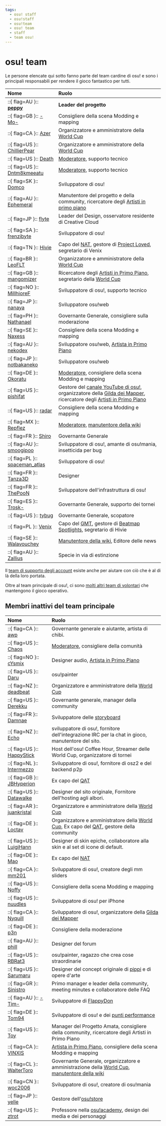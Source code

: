 ```yaml
---
tags:
  - osu! staff
  - osu!staff
  - osu!team
  - osu! team
  - staff
  - team osu!
---
```


# osu! team

Le persone elencate qui sotto fanno parte del team cardine di osu! e sono i principali responsabili per rendere il gioco fantastico per tutti.

| Nome | Ruolo |
| :-- | :-- |
| ::{ flag=AU }:: **[peppy](https://osu.ppy.sh/users/2)** | **Leader del progetto** |
| ::{ flag=GB }:: [-Mo-](https://osu.ppy.sh/users/2202163) | Consigliere della scena Modding e mapping |
| ::{ flag=CA }:: [Azer](https://osu.ppy.sh/users/2155578) | Organizzatore e amministratore della [World Cup](/wiki/Tournaments#official-world-cups) |
| ::{ flag=US }:: [ChillierPear](https://osu.ppy.sh/users/9501251) | Organizzatore e amministratore della [World Cup](/wiki/Tournaments#official-world-cups) |
| ::{ flag=US }:: [Death](https://osu.ppy.sh/users/3242450) | [Moderatore](/wiki/People/Global_Moderation_Team), supporto tecnico |
| ::{ flag=US }:: [Dntm8kmeeatu](https://osu.ppy.sh/users/5428812) | [Moderatore](/wiki/People/Global_Moderation_Team), supporto tecnico |
| ::{ flag=SK }:: [Domco](https://osu.ppy.sh/users/3562660) | Sviluppatore di osu! |
| ::{ flag=AU }:: [Ephemeral](https://osu.ppy.sh/users/102335) | Manutentore del progetto e della community, ricercatore degli [Artisti in primo piano](/wiki/People/Featured_Artists) |
| ::{ flag=JP }:: [flyte](https://osu.ppy.sh/users/3103765) | Leader del Design, osservatore residente di Creative Cloud |
| ::{ flag=SA }:: [frenzibyte](https://osu.ppy.sh/users/14210502) | Sviluppatore di osu! |
| ::{ flag=TN }:: [Hivie](https://osu.ppy.sh/users/14102976) | Capo del [NAT](/wiki/People/Nomination_Assessment_Team), gestore di [Project Loved](/wiki/Community/Project_Loved), segretario di Venix |
| ::{ flag=BR }:: [LeoFLT](https://osu.ppy.sh/users/3668779) | Organizzatore e amministratore della [World Cup](/wiki/Tournaments#official-world-cups) |
| ::{ flag=GB }:: [mangomizer](https://osu.ppy.sh/users/1893718) | Ricercatore degli [Artisti in Primo Piano](/wiki/People/Featured_Artists), segretario della [World Cup](/wiki/Tournaments#official-world-cups) |
| ::{ flag=NO }:: [MillhioreF](https://osu.ppy.sh/users/941094) | Sviluppatore di osu!, supporto tecnico |
| ::{ flag=JP }:: [nanaya](https://osu.ppy.sh/users/2387883) | Sviluppatore osu!web |
| ::{ flag=PH }:: [Nathanael](https://osu.ppy.sh/users/2295078) | Governante Generale, consigliere sulla moderazione |
| ::{ flag=SE }:: [Naxess](https://osu.ppy.sh/users/8129817) | Consigliere della scena Modding e mapping |
| ::{ flag=AU }:: [nekodex](https://osu.ppy.sh/users/102) | Sviluppatore osu!web, [Artista in Primo Piano](https://osu.ppy.sh/beatmaps/artists/1) |
| ::{ flag=JP }:: [notbakaneko](https://osu.ppy.sh/users/10751776) | Sviluppatore osu!web |
| ::{ flag=DE }:: [Okoratu](https://osu.ppy.sh/users/1623405) | [Moderatore](/wiki/People/Global_Moderation_Team), consigliere della scena Modding e mapping |
| ::{ flag=US }:: [pishifat](https://osu.ppy.sh/users/3178418) | Gestore del [canale YouTube di osu!](https://www.youtube.com/@osugame), organizzatore della [Gilda dei Mapper](/wiki/Community/Mappers_Guild), ricercatore degli [Artisti in Primo Piano](/wiki/People/Featured_Artists) |
| ::{ flag=US }:: [radar](https://osu.ppy.sh/users/7131099) | Consigliere della scena Modding e mapping |
| ::{ flag=MX }:: [Repflez](https://osu.ppy.sh/users/201392) | [Moderatore](/wiki/People/Global_Moderation_Team), [manutentore della wiki](/wiki/People/osu!_wiki_maintainers) |
| ::{ flag=FR }:: [Shiro](https://osu.ppy.sh/users/113005) | Governante Generale |
| ::{ flag=AU }:: [smoogipoo](https://osu.ppy.sh/users/1040328) | Sviluppatore di osu!, amante di osu!mania, insetticida per bug |
| ::{ flag=PL }:: [spaceman_atlas](https://osu.ppy.sh/users/3035836) | Sviluppatore di osu! |
| ::{ flag=FR }:: [Tanza3D](https://osu.ppy.sh/users/10379965) | Designer |
| ::{ flag=FR }:: [ThePooN](https://osu.ppy.sh/users/718454) | Sviluppatore dell'infrastruttura di osu! |
| ::{ flag=ES }:: [Trosk-](https://osu.ppy.sh/users/3469385) | Governante Generale, supporto dei tornei |
| ::{ flag=US }:: [tybug](https://osu.ppy.sh/users/12092800) | Governante Generale, scopatore |
| ::{ flag=PL }:: [Venix](https://osu.ppy.sh/users/5999631) | Capo del [GMT](/wiki/People/Global_Moderation_Team), gestore di [Beatmap Spotlights](/wiki/Beatmap_Spotlights), segretario di Hivie |
| ::{ flag=SE }:: [Walavouchey](https://osu.ppy.sh/users/5773079) | [Manutentore della wiki](/wiki/People/osu!_wiki_maintainers), Editore delle news |
| ::{ flag=AU }:: [Zallius](https://osu.ppy.sh/users/55) | Specie in via di estinzione |

Il [team di supporto degli account](/wiki/People/Account_support_team) esiste anche per aiutare con ciò che è al di là della loro portata.

Oltre al team principale di osu!, ci sono [molti altri team di volontari](/wiki/People) che mantengono il gioco operativo.

## Membri inattivi del team principale

| Nome | Ruolo |
| :-- | :-- |
| ::{ flag=CA }:: [awp](https://osu.ppy.sh/users/2650) | Governante generale e aiutante, artista di chibi. |
| ::{ flag=US }:: [Chaos](https://osu.ppy.sh/users/2628870) | [Moderatore](/wiki/People/Global_Moderation_Team), consigliere della comunità |
| ::{ flag=NO }:: [cYsmix](https://osu.ppy.sh/users/272870) | Designer audio, [Artista in Primo Piano](https://osu.ppy.sh/beatmaps/artists/2) |
| ::{ flag=US }:: [Daru](https://osu.ppy.sh/users/32480) | osu!painter |
| ::{ flag=NZ }:: [deadbeat](https://osu.ppy.sh/users/128370) | Organizzatore e amministratore della [World Cup](/wiki/Tournaments#official-world-cups) |
| ::{ flag=US }:: [Derekku](https://osu.ppy.sh/users/91341) | Governante generale, manager della community |
| ::{ flag=FR }:: [Damnae](https://osu.ppy.sh/users/989377) | Sviluppatore delle [storyboard](/wiki/Storyboard) |
| ::{ flag=NZ }:: [Echo](https://osu.ppy.sh/users/431) | sviluppatore di osu!, fornitore dell'integrazione IRC per la chat in gioco, manutentore del sito. |
| ::{ flag=US }:: [HappyStick](https://osu.ppy.sh/users/256802) | Host dell'osu! Coffee Hour, Streamer delle World Cup, organizzatore di tornei |
| ::{ flag=NL }:: [Intermezzo](https://osu.ppy.sh/users/136842) | Sviluppatore di osu!, fornitore di osz2 e del backend p2p |
| ::{ flag=GB }:: [JBHyperion](https://osu.ppy.sh/users/4879508) | Ex capo del [QAT](/wiki/People/Quality_Assurance_Team/QAT_Leaders) |
| ::{ flag=US }:: [Datawalke](https://osu.ppy.sh/users/142) | Designer del sito originale, Fornitore dell'hosting agli albori. |
| ::{ flag=AR }:: [juankristal](https://osu.ppy.sh/users/443656) | Organizzatore e amministratore della [World Cup](/wiki/Tournaments#official-world-cups) |
| ::{ flag=DE }:: [Loctav](https://osu.ppy.sh/users/71366) | Organizzatore e amministratore della [World Cup](/wiki/Tournaments#official-world-cups), Ex capo del [QAT](/wiki/People/Quality_Assurance_Team/QAT_Leaders), gestore della community |
| ::{ flag=US }:: [LuigiHann](https://osu.ppy.sh/users/1079) | Designer di skin epiche, collaboratore alla skin e al set di icone di default. |
| ::{ flag=DE }:: [Mao](https://osu.ppy.sh/users/2204515) | Ex capo del [NAT](/wiki/People/Nomination_Assessment_Team) |
| ::{ flag=CA }:: [mm201](https://osu.ppy.sh/users/30655) | Sviluppatore di osu!, creatore degli mm sliders |
| ::{ flag=US }:: [Noffy](https://osu.ppy.sh/users/1541323) | Consigliere della scena Modding e mapping |
| ::{ flag=US }:: [nuudles](https://osu.ppy.sh/users/21312) | Sviluppatore di osu! per iPhone |
| ::{ flag=CA }:: [Nyquill](https://osu.ppy.sh/users/682935) | Sviluppatore di osu!, organizzatore della [Gilda dei Mapper](/wiki/Community/Mappers_Guild) |
| ::{ flag=DE }:: [p3n](https://osu.ppy.sh/users/123703) | Consigliere della moderazione |
| ::{ flag=AU }:: [phill](https://osu.ppy.sh/users/53) | Designer del forum |
| ::{ flag=US }:: [RBRat3](https://osu.ppy.sh/users/307202) | osu!painter, ragazzo che crea cose straordinarie |
| ::{ flag=US }:: [Sarumaru](https://osu.ppy.sh/users/9427) | Designer del concept originale di [pippi](/wiki/Mascots#pippi) e di opere d'arte |
| ::{ flag=GR }:: [Sinistro](https://osu.ppy.sh/users/5530) | Primo manager e leader della community, meeting minutes e collaboratore delle FAQ |
| ::{ flag=AU }:: [-Tim-](https://osu.ppy.sh/users/836963) | Sviluppatore di [FlappyDon](https://github.com/ppy/osu-framework/tree/master/osu.Framework.Templates/templates/template-flappy) |
| ::{ flag=DE }:: [Tom94](https://osu.ppy.sh/users/1857058) | Sviluppatore di osu! e dei [punti performance](/wiki/Performance_points) |
| ::{ flag=US }:: [Toy](https://osu.ppy.sh/users/2757689) | Manager del Progetto Amata, consigliere della community, ricercatore degli Artisti in Primo Piano |
| ::{ flag=CA }:: [VINXIS](https://osu.ppy.sh/users/4323406) | [Artista in Primo Piano](https://osu.ppy.sh/beatmaps/artists/22), consigliere della scena Modding e mapping |
| ::{ flag=CL }:: [WalterToro](https://osu.ppy.sh/users/5281416) | Governante Generale, organizzatore e amministrazione della [World Cup](/wiki/Tournaments#official-world-cups), [manutentore della wiki](/wiki/People/osu!_wiki_maintainers) |
| ::{ flag=CN }:: [woc2006](https://osu.ppy.sh/users/1105845) | Sviluppatore di osu!, creatore di osu!mania |
| ::{ flag=JP }:: [yelle](https://osu.ppy.sh/users/4916903) | Gestore dell'[osu!store](https://osu.ppy.sh/store/listing) |
| ::{ flag=US }:: [ztrot](https://osu.ppy.sh/users/6347) | Professore nella [osu!academy](/wiki/Community/Video_series/osu!academy), design dei media e dei personaggi |
